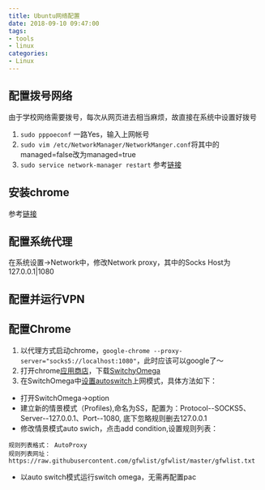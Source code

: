 ```yaml
---
title: Ubuntu网络配置
date: 2018-09-10 09:47:00
tags:
- tools
- linux
categories:
- Linux
---
```


## 配置拨号网络
由于学校网络需要拨号，每次从网页进去相当麻烦，故直接在系统中设置好拨号
1. `sudo pppoeconf` 一路Yes，输入上网帐号
2. `sudo vim /etc/NetworkManager/NetworkManger.conf`将其中的managed=false改为managed=true
3. `sudo service network-manager restart` 
参考[链接](https://blog.csdn.net/essity/article/details/52618101)


## 安装chrome
参考[链接](https://blog.csdn.net/wql2014302721/article/details/78571362)

## 配置系统代理
在系统设置->Network中，修改Network proxy，其中的Socks Host为127.0.0.1|1080

## 配置并运行VPN

## 配置Chrome
1. 以代理方式启动chrome，`google-chrome --proxy-server="socks5://localhost:1080"`，此时应该可以google了～
2. 打开chrome[应用商店](https://chrome.google.com/webstore?utm_source=chrome-ntp-icon)，下载[SwitchyOmega](https://www.switchyomega.com/)
3. 在SwitchOmega中[设置autoswitch](https://www.switchyomega.com/settings/)上网模式，具体方法如下：
* 打开SwitchOmega->option
* 建立新的情景模式（Profiles),命名为SS，配置为：Protocol--SOCKS5、Server--127.0.0.1、Port--1080, 底下忽略规则删去127.0.0.1
* 修改情景模式auto swich，点击add condition,设置规则列表：
```
规则列表格式： AutoProxy   
规则列表网址： https://raw.githubusercontent.com/gfwlist/gfwlist/master/gfwlist.txt
```
* 以auto switch模式运行switch omega，无需再配置pac

